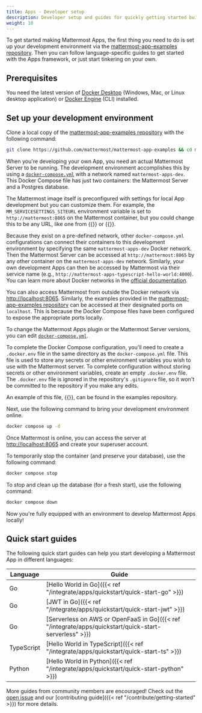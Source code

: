 ```yaml
---
title: Apps - Developer setup
description: Developer setup and guides for quickly getting started building Apps
weight: 10
---
```


To get started making Mattermost Apps, the first thing you need to do is set up your development environment via the [mattermost-app-examples repository](https://github.com/mattermost/mattermost-app-examples). Then you can follow language-specific guides to get started with the Apps framework, or just start tinkering on your own.

## Prerequisites

You need the latest version of [Docker Desktop](https://docs.docker.com/desktop/) (Windows, Mac, or Linux desktop application) or [Docker Engine](https://docs.docker.com/engine/) (CLI) installed.

## Set up your development environment

Clone a local copy of the [mattermost-app-examples repository](https://github.com/mattermost/mattermost-app-examples) with the following command:

```sh
git clone https://github.com/mattermost/mattermost-app-examples && cd mattermost-app-examples
```

When you're developing your own App, you need an actual Mattermost Server to be running. The development environment accomplishes this by using a [`docker-compose.yml`](https://github.com/mattermost/mattermost-app-examples/blob/master/docker-compose.yml) with a network named `mattermost-apps-dev`. This Docker Compose file has just two containers: the Mattermost Server and a Postgres database.

The Mattermost image itself is preconfigured with settings for local App development but you can customize them. For example, the `MM_SERVICESETTINGS_SITEURL` environment variable is set to `http://mattermost:8065` on the Mattermost container, but you could change this to be any URL, like one from {{<newtabref title="ngrok" href="https://ngrok.com/">}} or {{<newtabref title="Gitpod" href="https://gitpod.io/">}}.

Because they exist on a pre-defined network, other `docker-compose.yml` configurations can connect their containers to this development environment by specifying the same `mattermost-apps-dev` Docker network. Then the Mattermost Server can be accessed at `http://mattermost:8065` by any other container on the `mattermost-apps-dev` network. Similarly, your own development Apps can then be accessed by Mattermost via their service name (e.g., `http://mattermost-apps-typescript-hello-world:4000`). You can learn more about Docker networks in the [official documentation](https://docs.docker.com/network/).

You can also access Mattermost from outside the Docker network via [http://localhost:8065](http://localhost:8065). Similarly, the examples provided in the [mattermost-app-examples repository](https://github.com/mattermost/mattermost-app-examples) can be accessed at their designated ports on `localhost`. This is because the Docker Compose files have been configured to expose the appropriate ports locally.

To change the Mattermost Apps plugin or the Mattermost Server versions, you can edit [`docker-compose.yml`](https://github.com/mattermost/mattermost-app-examples/blob/master/docker-compose.yml).

To complete the Docker Compose configuration, you'll need to create a `.docker.env` file in the same directory as the `docker-compose.yml` file. This file is used to store any secrets or other environment variables you wish to use with the Mattermost server. To complete configuration without storing secrets or other environment variables, create an empty `.docker.env` file. The `.docker.env` file is ignored in the repository's `.gitignore` file, so it won't be committed to the repository if you make any edits.

An example of this file, {{<newtabref title=".docker.env.example" href="https://github.com/mattermost/mattermost-app-examples/blob/master/.docker.env.example">}}, can be found in the examples repository.

Next, use the following command to bring your development environment online.

```sh
docker compose up -d
```

Once Mattermost is online, you can access the server at [http://localhost:8065](http://localhost:8065) and create your superuser account.

To temporarily stop the container (and preserve your database), use the following command:

```sh
docker compose stop
```

To stop and clean up the database (for a fresh start), use the following command:

```sh
docker compose down
```

Now you're fully equipped with an environment to develop Mattermost Apps locally!

## Quick start guides

The following quick start guides can help you start developing a Mattermost App in different languages:

| Language   | Guide                                                                                                  |
| ---------- | ------------------------------------------------------------------------------------------------------ |
| Go         | [Hello World in Go]({{< ref "/integrate/apps/quickstart/quick-start-go" >}})                           |
| Go         | [JWT in Go]({{< ref "/integrate/apps/quickstart/quick-start-jwt" >}})                                  |
| Go         | [Serverless on AWS or OpenFaaS in Go]({{< ref "/integrate/apps/quickstart/quick-start-serverless" >}}) |
| TypeScript | [Hello World in TypeScript]({{< ref "/integrate/apps/quickstart/quick-start-ts" >}})                   |
| Python     | [Hello World in Python]({{< ref "/integrate/apps/quickstart/quick-start-python" >}})                   |

More guides from community members are encouraged! Check out the [open issue](https://github.com/mattermost/mattermost-plugin-apps/issues/351) and our [contributing guide]({{< ref "/contribute/getting-started" >}}) for more details.
